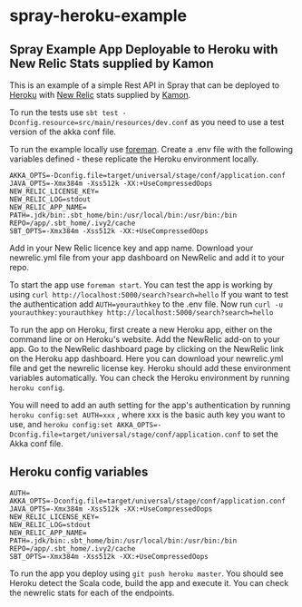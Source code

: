 spray-heroku-example
====================

Spray Example App Deployable to Heroku with New Relic Stats supplied by Kamon
--------------------------------------

This is an example of a simple Rest API in Spray that can be deployed to [Heroku](heroku.com) with [New Relic](newrelic.com) stats supplied by [Kamon](kamon.io).

To run the tests use  `sbt test -Dconfig.resource=src/main/resources/dev.conf` as you need to use a test version of the akka conf file.

To run the example locally use [foreman](https://github.com/ddollar/foreman). Create a .env file with the following variables defined - these replicate the Heroku environment locally.

```
AKKA_OPTS=-Dconfig.file=target/universal/stage/conf/application.conf
JAVA_OPTS=-Xmx384m -Xss512k -XX:+UseCompressedOops
NEW_RELIC_LICENSE_KEY=
NEW_RELIC_LOG=stdout
NEW_RELIC_APP_NAME=
PATH=.jdk/bin:.sbt_home/bin:/usr/local/bin:/usr/bin:/bin
REPO=/app/.sbt_home/.ivy2/cache
SBT_OPTS=-Xmx384m -Xss512k -XX:+UseCompressedOops
```
Add in your New Relic licence key and app name. Download your newrelic.yml file from your app dashboard on NewRelic and add it to your repo.

To start the app use `foreman start`. You can test the app is working by using 
```curl http://localhost:5000/search?search=hello```
If you want to test the authentication add ```AUTH=yourauthkey``` to the .env file. Now run 
```curl -u yourauthkey:yourauthkey http://localhost:5000/search?search=hello```

To run the app on Heroku, first create a new Heroku app, either on the command line or on Heroku's website. Add the NewRelic add-on to your app. Go to the NewRelic dashboard page by clicking on the NewRelic link on the Heroku app dashboard. Here you can download your newrelic.yml file and get the newrelic license key. Heroku should add these environment variables automatically. You can check the Heroku environment by running 
```heroku config```.

You will need to add an auth setting for the app's authentication by running 
```heroku config:set AUTH=xxx```
, where xxx is the basic auth key you want to use, and
```heroku config:set AKKA_OPTS=-Dconfig.file=target/universal/stage/conf/application.conf```
to set the Akka conf file.

Heroku config variables
-----------------------
```
AUTH=
AKKA_OPTS=-Dconfig.file=target/universal/stage/conf/application.conf
JAVA_OPTS=-Xmx384m -Xss512k -XX:+UseCompressedOops
NEW_RELIC_LICENSE_KEY=
NEW_RELIC_LOG=stdout
NEW_RELIC_APP_NAME=
PATH=.jdk/bin:.sbt_home/bin:/usr/local/bin:/usr/bin:/bin
REPO=/app/.sbt_home/.ivy2/cache
SBT_OPTS=-Xmx384m -Xss512k -XX:+UseCompressedOops
```
To run the app you deploy using `git push heroku master`. You should see Heroku detect the Scala code, build the app and execute it. You can check the newrelic stats for each of the endpoints.


